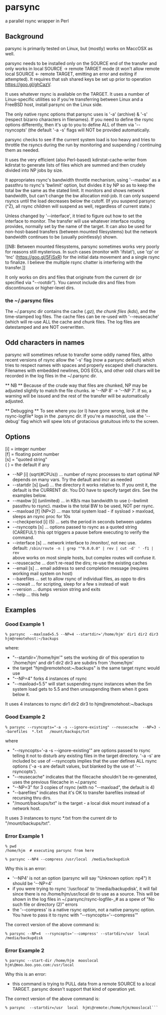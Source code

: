 # parsync
a parallel rsync wrapper in Perl

## Background
parsync is primarily tested on Linux, but (mostly) works on MaccOSX
as well.

parsync needs to be installed only on the SOURCE end of the 
transfer and only works in local SOURCE -> remote TARGET mode 
(it won't allow remote local SOURCE <- remote TARGET, emitting an 
error and exiting if attempted). It requires that ssh shared keys be
set up prior to operation <https://goo.gl/ghCazV>.

It uses whatever rsync is available on the TARGET.  It uses a number 
of Linux-specific utilities so if you're transferring between Linux 
and a FreeBSD host, install parsync on the Linux side. 

The only native rsync options that parsync uses is '-a' (archive) &
'-s' (respect bizarro characters in filenames).  If you need to define 
the rsync options differently, then it's up to you to define ALL of 
them via '--rsyncopts' (the default '-a -s' flags will NOT be provided 
automatically.

parsync checks to see if the current system load is too heavy and tries
to throttle the rsyncs during the run by monitoring and suspending / 
continuing them as needed.

It uses the very efficient (also Perl-based) kdirstat-cache-writer
from kdirstat to generate lists of files which are summed and then
crudely divided into NP jobs by size.

It appropriates rsync's bandwidth throttle mechanism, using '--maxbw'
as a passthru to rsync's 'bwlimit' option, but divides it by NP so
as to keep the total bw the same as the stated limit.  It monitors and
shows network bandwidth, but can't change the bw allocation mid-job.
It can only suspend rsyncs until the load decreases below the cutoff.
(If you suspend parsync (^Z), all rsync children will suspend as well,
regardless of current state.)

Unless changed by '--interface', it tried to figure out how to set the 
interface to monitor.  The transfer will use whatever interface routing 
provides, normally set by the name of the target.  It can also be used for 
non-host-based transfers (between mounted filesystems) but the network 
bandwidth continues to be (usually pointlessly) shown.

[[NB: Between mounted filesystems, parsync sometimes works very poorly for
reasons still mysterious.  In such cases (monitor with 'ifstat'), use 'cp'
or 'tnc' (https://goo.gl/5FiSxR) for the initial data movement and a single
rsync to finalize.  I believe the multiple rsync chatter is interfering with 
the transfer.]]

It only works on dirs and files that originate from the current dir (or
specified via "--rootdir").  You cannot include dirs and files from
discontinuous or higher-level dirs.

### the ~/.parsync files 
The ~/.parsync dir contains the cache (*.gz), the chunk files (kds*), and the
time-stamped log files. The cache files can be re-used with '--reusecache'
(which will re-use ALL the cache and chunk files.  The log files are
datestamped and are NOT overwritten.

## Odd characters in names
parsync will sometimes refuse to transfer some oddly named files, altho 
recent versions of rsync allow the '-s' flag (now a parsync default) 
which tries to respect names with spaces and properly escaped shell 
characters.  Filenames with embedded newlines, DOS EOLs, and other 
odd chars will be recorded in the log files in the ~/.parsync dir.

** NB **
Because of the crude way that files are chunked, NP may be
adjusted slightly to match the file chunks. ie '--NP 8' -> '--NP 7'. 
If so, a warning will be issued and the rest of the transfer will be 
automatically adjusted.

** Debugging **
To see where you (or I) have gone wrong, look at the 
rsync-logfile\* logs in the .parsync dir.  If you're a masochist, use
the '--debug' flag which will spew lots of grotacious gratuitous info
to the screen.

## Options

[i] = integer number<br>
[f] = floating point number<br>
[s] = "quoted string"<br>
( ) = the default if any<br>


- --NP [i] (sqrt(#CPUs)) ... number of rsync processes to start optimal NP depends on many vars.  Try the default and incr as needed
- --startdir [s] (`pwd`) ... the directory it works relative to. If you omit it, the default is the CURRENT dir. You DO have to specify target dirs.  See the examples below.
- --maxbw [i] (unlimited) ... in KB/s max bandwidth to use (--bwlimit passthru to rsync). maxbw is the total BW to be used, NOT per rsync.
- --maxload [f] (NP+2)  ... max total system load - if sysload > maxload, sleeps an rsync proc for 10s
- --checkperiod [i] (5) ... sets the period in seconds between updates
- --rsyncopts [s] ... options passed to rsync as a quoted string (CAREFUL!) this opt triggers a pause before executing to verify the command.
- --interface [s] ... network interface to /monitor/, not nec use.<br>
    default: `/sbin/route -n | grep "^0.0.0.0" | rev | cut -d' ' -f1 | rev`<br>
    above works on most simple hosts, but complex routes will confuse it.<br>
- --reusecache ... don't re-read the dirs; re-use the existing caches
- --email [s] ... email address to send completion message (requires working mail system on host)
- --barefiles ... set to allow rsync of individual files, as oppo to dirs
- --nowait  ... for scripting, sleep for a few s instead of wait
- --version ... dumps version string and exits
- --help ... this help

## Examples

### Good Example 1
```% parsync  --maxload=5.5 --NP=4 --startdir='/home/hjm' dir1 dir2 dir3 hjm@remotehost:~/backups```

where:

- "--startdir='/home/hjm'" sets the working dir of this operation to '/home/hjm' and dir1 dir2 dir3 are subdirs from '/home/hjm'
- the target "hjm\@remotehost:~/backups" is the same target rsync would use
- "--NP=4" forks 4 instances of rsync
- "--maxload=5.5" will start suspending rsync instances when the 5m system load gets to 5.5 and then unsuspending them when it goes below it.

It uses 4 instances to rsync dir1 dir2 dir3 to hjm@remotehost:~/backups

###  Good Example 2
```% parsync --rsyncopts="-a -s --ignore-existing" --reusecache  --NP=3 --barefiles  *.txt   /mount/backups/txt```

where
-  "--rsyncopts='-a -s --ignore-existing'" are options passed to rsync
     telling it not to disturb any existing files in the target directory.
     '-a -s' are included bc use of --rsyncopts implies that the user
     defines ALL rsync options ('-a -s are default values, but blanked by
     the use of '--rsyncopts').
- "--reusecache" indicates that the filecache shouldn't be re-generated,
    uses the previous filecache in ~/.parsync
- "--NP=3" for 3 copies of rsync (with no "--maxload", the default is 4)
- "--barefiles" indicates that it's OK to transfer barefiles instead of
    recursing thru dirs.
- "/mount/backups/txt" is the target - a local disk mount instead of a network host.

It uses 3 instances to rsync *.txt from the current dir to "/mount/backups/txt".


### Error Example 1

```
% pwd
/home/hjm  # executing parsync from here

% parsync --NP4 --compress /usr/local  /media/backupdisk
```

Why this is an error:

- '--NP4' is not an option (parsync will say "Unknown option: np4")
    It should be '--NP=4'
- if you were trying to rsync '/usr/local' to '/media/backupdisk', 
    it will fail since there is no /home/hjm/usr/local dir to use as 
    a source. This will be shown in the log files in 
    ~/.parsync/rsync-logfile-<datestamp>_#
    as a spew of "No such file or directory (2)" errors
- the '--compress' is a native rsync option, not a native parsync option.
    You have to pass it to rsync with "--rsyncopts='--compress'"

The correct version of the above command is:

```% parsync --NP=4  --rsyncopts='--compress' --startdir=/usr  local  /media/backupdisk```

### Error Example 2
```% parsync --start-dir /home/hjm  mooslocal  hjm\@moo.boo.yoo.com:/usr/local```

Why this is an error:

- this command is trying to PULL data from a remote SOURCE to a 
    local TARGET.  parsync doesn't support that kind of operation yet.
    
The correct version of the above command is:

```# ssh to hjm\@moo, install parsync, then:
% parsync  --startdir=/usr  local  hjm\@remote:/home/hjm/mooslocal```
